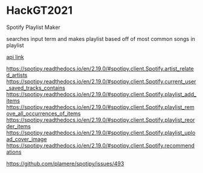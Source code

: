 # HackGT2021
Spotify Playlist Maker

searches input term and makes playlist based off of most common songs in playlist

[api link](https://spotipy.readthedocs.io/en/2.19.0/#features)

https://spotipy.readthedocs.io/en/2.19.0/#spotipy.client.Spotify.artist_related_artists
https://spotipy.readthedocs.io/en/2.19.0/#spotipy.client.Spotify.current_user_saved_tracks_contains
https://spotipy.readthedocs.io/en/2.19.0/#spotipy.client.Spotify.playlist_add_items
https://spotipy.readthedocs.io/en/2.19.0/#spotipy.client.Spotify.playlist_remove_all_occurrences_of_items
https://spotipy.readthedocs.io/en/2.19.0/#spotipy.client.Spotify.playlist_reorder_items
https://spotipy.readthedocs.io/en/2.19.0/#spotipy.client.Spotify.playlist_upload_cover_image
https://spotipy.readthedocs.io/en/2.19.0/#spotipy.client.Spotify.recommendations

https://github.com/plamere/spotipy/issues/493
